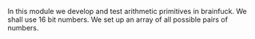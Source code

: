 In this module we develop and test arithmetic primitives in brainfuck.
We shall use 16 bit numbers.
We set up an array of all possible pairs of numbers.
